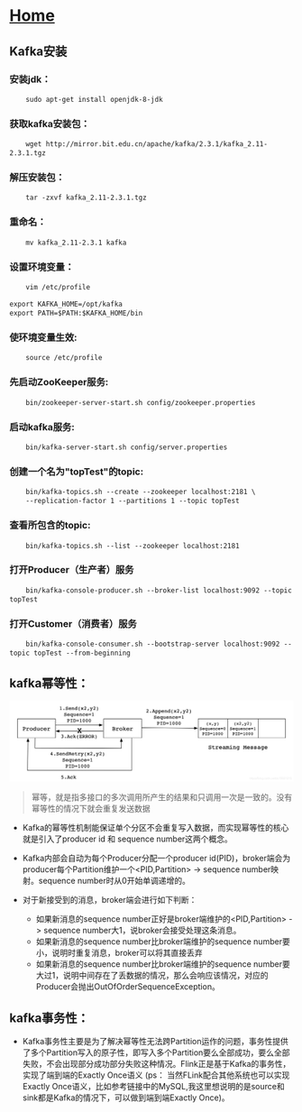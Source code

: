 # [Home](../README.md)
## Kafka安装
### 安装jdk：
```shell
	sudo apt-get install openjdk-8-jdk
```
### 获取kafka安装包：
```shell
	wget http://mirror.bit.edu.cn/apache/kafka/2.3.1/kafka_2.11-2.3.1.tgz
```
### 解压安装包：
```shell
	tar -zxvf kafka_2.11-2.3.1.tgz
```
### 重命名：
```shell
	mv kafka_2.11-2.3.1 kafka
```
### 设置环境变量：
```shell
	vim /etc/profile
```
	export KAFKA_HOME=/opt/kafka
	export PATH=$PATH:$KAFKA_HOME/bin
### 使环境变量生效:
```shell
	source /etc/profile
```
### 先启动ZooKeeper服务:
```shell
	bin/zookeeper-server-start.sh config/zookeeper.properties
```
### 启动kafka服务:
```shell
	bin/kafka-server-start.sh config/server.properties
```
### 创建一个名为"topTest"的topic:
```shell
	bin/kafka-topics.sh --create --zookeeper localhost:2181 \
	--replication-factor 1 --partitions 1 --topic topTest
```
### 查看所包含的topic:
```shell
	bin/kafka-topics.sh --list --zookeeper localhost:2181
```
### 打开Producer（生产者）服务
```shell
	bin/kafka-console-producer.sh --broker-list localhost:9092 --topic topTest
```
### 打开Customer（消费者）服务
```shell
	bin/kafka-console-consumer.sh --bootstrap-server localhost:9092 --topic topTest --from-beginning
```

## kafka幂等性：
![kafka幂等性](../images/kafka幂等性.png)
> 幂等，就是指多接口的多次调用所产生的结果和只调用一次是一致的。没有幂等性的情况下就会重复发送数据

- Kafka的幂等性机制能保证单个分区不会重复写入数据，而实现幂等性的核心就是引入了producer id 和 sequence number这两个概念。

- Kafka内部会自动为每个Producer分配一个producer id(PID)，broker端会为producer每个Partition维护一个<PID,Partition> -> sequence number映射。sequence number时从0开始单调递增的。

- 对于新接受到的消息，broker端会进行如下判断：

	- 如果新消息的sequence number正好是broker端维护的<PID,Partition> -> sequence number大1，说broker会接受处理这条消息。
	- 如果新消息的sequence number比broker端维护的sequence number要小，说明时重复消息，broker可以将其直接丢弃
	- 如果新消息的sequence number比broker端维护的sequence number要大过1，说明中间存在了丢数据的情况，那么会响应该情况，对应的Producer会抛出OutOfOrderSequenceException。

## kafka事务性：
- Kafka事务性主要是为了解决幂等性无法跨Partition运作的问题，事务性提供了多个Partition写入的原子性，即写入多个Partition要么全部成功，要么全部失败，不会出现部分成功部分失败这种情况。Flink正是基于Kafka的事务性，实现了端到端的Exactly Once语义 (ps： 当然FLink配合其他系统也可以实现Exactly Once语义，比如参考链接中的MySQL,我这里想说明的是source和sink都是Kafka的情况下，可以做到端到端Exactly Once)。